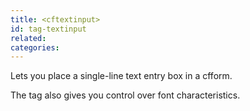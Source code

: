 ```yaml
---
title: <cftextinput>
id: tag-textinput
related:
categories:
---
```


Lets you place a single-line text entry box in a cfform.

The tag also gives you control over font characteristics.